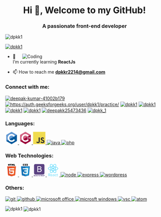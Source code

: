 <h1 align="center">Hi 👋, Welcome to my GitHub!</h1>
<h3 align="center">A passionate front-end developer</h3>

<p align="left"> <img src="https://komarev.com/ghpvc/?username=dpkk1&label=Profile%20views&color=0e75b6&style=flat" alt="dpkk1" /> </p>

<p align="left"> <a href="https://github.com/ryo-ma/github-profile-trophy"><img src="https://github-profile-trophy.vercel.app/?username=dpkk1" alt="dpkk1" /></a> </p>
<img align="right" alt="Coding" width="450" src="https://cdn.dribbble.com/users/1162077/screenshots/5403918/focus-animation.gif">

- 🌱 I’m currently learning **ReactJs**

- 📫 How to reach me **dpkkr2214@gmail.com**

<h3 align="left">Connect with me:</h3>
<p align="left">
<a href="https://linkedin.com/in/deepak-kumar-41002b179" target="blank"><img align="center" src="https://cdn.jsdelivr.net/npm/simple-icons@3.0.1/icons/linkedin.svg" alt="deepak-kumar-41002b179" height="30" width="40" /></a>
 <a href="https://auth.geeksforgeeks.org/user/https://auth.geeksforgeeks.org/user/dpkk1/practice/" target="blank"><img align="center" src="https://cdn.jsdelivr.net/npm/simple-icons@3.0.1/icons/geeksforgeeks.svg" alt="https://auth.geeksforgeeks.org/user/dpkk1/practice/" height="30" width="40" /></a>
 <a href="https://www.codechef.com/users/dpkk1" target="blank"><img align="center" src="https://cdn.jsdelivr.net/npm/simple-icons@3.1.0/icons/codechef.svg" alt="dpkk1" height="30" width="40" /></a>
 <a href="https://codeforces.com/profile/dpkk1" target="blank"><img align="center" src="https://cdn.jsdelivr.net/npm/simple-icons@3.0.1/icons/codeforces.svg" alt="dpkk1" height="30" width="40" /></a>
<a href="https://www.hackerrank.com/dpkk1" target="blank"><img align="center" src="https://cdn.jsdelivr.net/npm/simple-icons@3.0.1/icons/hackerrank.svg" alt="dpkk1" height="30" width="40" /></a>
<a href="https://www.leetcode.com/dpkk1" target="blank"><img align="center" src="https://cdn.jsdelivr.net/npm/simple-icons@3.0.1/icons/leetcode.svg" alt="dpkk1" height="30" width="40" /></a>
<a href="https://twitter.com/deepakk25473436" target="blank"><img align="center" src="https://cdn.jsdelivr.net/npm/simple-icons@3.0.1/icons/twitter.svg" alt="deepakk25473436" height="30" width="40" /></a>
<a href="https://instagram.com/dpkk_1" target="blank"><img align="center" src="https://cdn.jsdelivr.net/npm/simple-icons@3.0.1/icons/instagram.svg" alt="dpkk_1" height="30" width="40" /></a>
</p>

<h3 align="left">Languages:</h3>
<p align="left"> 
  <a href="https://www.cprogramming.com/" target="_blank"> <img src="https://raw.githubusercontent.com/devicons/devicon/master/icons/c/c-original.svg" alt="c" width="40" height="40"/> </a>
   <a href="https://www.w3schools.com/cpp/" target="_blank"> <img src="https://raw.githubusercontent.com/devicons/devicon/master/icons/cplusplus/cplusplus-original.svg" alt="cplusplus" width="40" height="40"/> </a> 
   <a href="https://developer.mozilla.org/en-US/docs/Web/JavaScript" target="_blank"> <img src="https://raw.githubusercontent.com/devicons/devicon/master/icons/javascript/javascript-original.svg" alt="javascript" width="40" height="40"/> </a>
<a href="https://www.w3schools.com/java/" target="_blank"> 
 <img src="https://img.icons8.com/color/48/000000/java-coffee-cup-logo.png" alt="java" width="40" height="40"/> </a>
  <a href="https://www.w3schools.com/php/" target="_blank"> 
    <img src="https://img.icons8.com/officel/50/000000/php-logo.png" alt="php" width="40" height="40"/> </a>
</p>
  
<h3 align="left">Web Technologies:</h3>
<p align="left">
  <a href="https://www.w3.org/html/" target="_blank"> <img src="https://raw.githubusercontent.com/devicons/devicon/master/icons/html5/html5-original-wordmark.svg" alt="html5" width="40" height="40"/> </a>
  <a href="https://www.w3schools.com/css/" target="_blank"> <img src="https://raw.githubusercontent.com/devicons/devicon/master/icons/css3/css3-original-wordmark.svg" alt="css3" width="40" height="40"/> </a> 
  <a href="https://getbootstrap.com" target="_blank"> <img src="https://raw.githubusercontent.com/devicons/devicon/master/icons/bootstrap/bootstrap-plain-wordmark.svg" alt="bootstrap" width="40" height="40"/> </a> 
  <a href="https://reactjs.org/" target="_blank"> <img src="https://raw.githubusercontent.com/devicons/devicon/master/icons/react/react-original-wordmark.svg" alt="react" width="40" height="40"/> </a>
  <a href="https://nodejs.org/en/" target="_blank"> <img src="https://img.icons8.com/color/48/000000/nodejs.png" alt="node" width="40" height="40"/> </a>
  <a href="https://expressjs.com/" target="_blank"> <img src="https://img.icons8.com/windows/32/26e07f/node-js.png" alt="express" width="40" height="40"/> </a>
  <a href="https://wordpress.org/" target="_blank"> <img src="https://img.icons8.com/color/48/000000/wordpress.png" alt="wordpress" width="40" height="40"/> </a>
  </p>
  
<h3 align="left">Others:</h3>
<p align="left">
  <a href="https://git-scm.com/" target="_blank"> <img src="https://www.vectorlogo.zone/logos/git-scm/git-scm-icon.svg" alt="git" width="40" height="40"/> </a>  
  <a href="https://github.com/" target="_blank"> <img src="https://img.icons8.com/fluent/48/000000/github.png" alt="github" width="40" height="40"/> </a>  
  <a href="https://www.office.com/" target="_blank"> <img src="https://img.icons8.com/fluent/48/000000/microsoft-office-2019.png" alt="microsoft office" width="40" height="40"/> </a>  
  <a href="https://www.microsoft.com/en-in/windows" target="_blank"> <img src="https://img.icons8.com/fluent/48/000000/windows-10.png" alt="microsft windows" width="40" height="40"/> </a>  
  <a href="https://code.visualstudio.com/" target="_blank"> <img src="https://img.icons8.com/color/48/000000/visual-studio-code-2019.png" alt="vsc" width="40" height="40"/> </a>  
  <a href="https://atom.io/" target="_blank"> <img src="https://img.icons8.com/emoji/48/000000/atom-symbol-emoji.png" alt="atom" width="40" height="40"/> </a>  
  </p>

<p><img align="left" src="https://github-readme-stats.vercel.app/api/top-langs?username=dpkk1&show_icons=true&locale=en&layout=compact" alt="dpkk1" /></p>

<p>&nbsp;<img align="center" src="https://github-readme-stats.vercel.app/api?username=dpkk1&show_icons=true&locale=en" alt="dpkk1" /></p>
